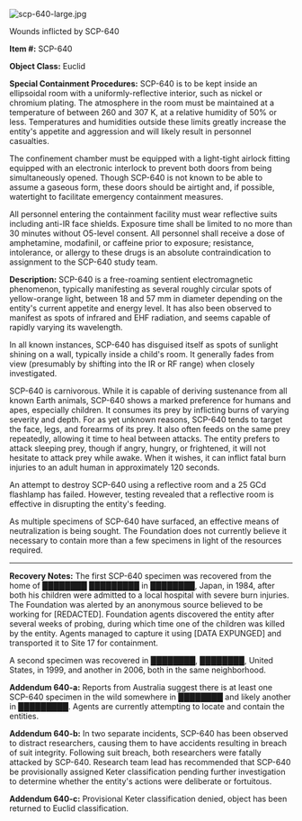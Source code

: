 ![scp-640-large.jpg](http://scp-wiki.wdfiles.com/local--files/scp-640/scp-640-large.jpg)

Wounds inflicted by SCP-640

**Item #:** SCP-640

**Object Class:** Euclid

**Special Containment Procedures:** SCP-640 is to be kept inside an ellipsoidal room with a uniformly-reflective interior, such as nickel or chromium plating. The atmosphere in the room must be maintained at a temperature of between 260 and 307 K, at a relative humidity of 50% or less. Temperatures and humidities outside these limits greatly increase the entity's appetite and aggression and will likely result in personnel casualties.

The confinement chamber must be equipped with a light-tight airlock fitting equipped with an electronic interlock to prevent both doors from being simultaneously opened. Though SCP-640 is not known to be able to assume a gaseous form, these doors should be airtight and, if possible, watertight to facilitate emergency containment measures.

All personnel entering the containment facility must wear reflective suits including anti-IR face shields. Exposure time shall be limited to no more than 30 minutes without O5-level consent. All personnel shall receive a dose of amphetamine, modafinil, or caffeine prior to exposure; resistance, intolerance, or allergy to these drugs is an absolute contraindication to assignment to the SCP-640 study team.

**Description:** SCP-640 is a free-roaming sentient electromagnetic phenomenon, typically manifesting as several roughly circular spots of yellow-orange light, between 18 and 57 mm in diameter depending on the entity's current appetite and energy level. It has also been observed to manifest as spots of infrared and EHF radiation, and seems capable of rapidly varying its wavelength.

In all known instances, SCP-640 has disguised itself as spots of sunlight shining on a wall, typically inside a child's room. It generally fades from view (presumably by shifting into the IR or RF range) when closely investigated.

SCP-640 is carnivorous. While it is capable of deriving sustenance from all known Earth animals, SCP-640 shows a marked preference for humans and apes, especially children. It consumes its prey by inflicting burns of varying severity and depth. For as yet unknown reasons, SCP-640 tends to target the face, legs, and forearms of its prey. It also often feeds on the same prey repeatedly, allowing it time to heal between attacks. The entity prefers to attack sleeping prey, though if angry, hungry, or frightened, it will not hesitate to attack prey while awake. When it wishes, it can inflict fatal burn injuries to an adult human in approximately 120 seconds.

An attempt to destroy SCP-640 using a reflective room and a 25 GCd flashlamp has failed. However, testing revealed that a reflective room is effective in disrupting the entity's feeding.

As multiple specimens of SCP-640 have surfaced, an effective means of neutralization is being sought. The Foundation does not currently believe it necessary to contain more than a few specimens in light of the resources required.

* * *

**Recovery Notes:** The first SCP-640 specimen was recovered from the home of ████████ █████████ in ████████, Japan, in 1984, after both his children were admitted to a local hospital with severe burn injuries. The Foundation was alerted by an anonymous source believed to be working for \[REDACTED\]. Foundation agents discovered the entity after several weeks of probing, during which time one of the children was killed by the entity. Agents managed to capture it using \[DATA EXPUNGED\] and transported it to Site 17 for containment.

A second specimen was recovered in ████████, ████████, United States, in 1999, and another in 2006, both in the same neighborhood.

**Addendum 640-a:** Reports from Australia suggest there is at least one SCP-640 specimen in the wild somewhere in ████████ and likely another in █████████. Agents are currently attempting to locate and contain the entities.

**Addendum 640-b:** In two separate incidents, SCP-640 has been observed to distract researchers, causing them to have accidents resulting in breach of suit integrity. Following suit breach, both researchers were fatally attacked by SCP-640. Research team lead has recommended that SCP-640 be provisionally assigned Keter classification pending further investigation to determine whether the entity's actions were deliberate or fortuitous.

**Addendum 640-c:** Provisional Keter classification denied, object has been returned to Euclid classification.